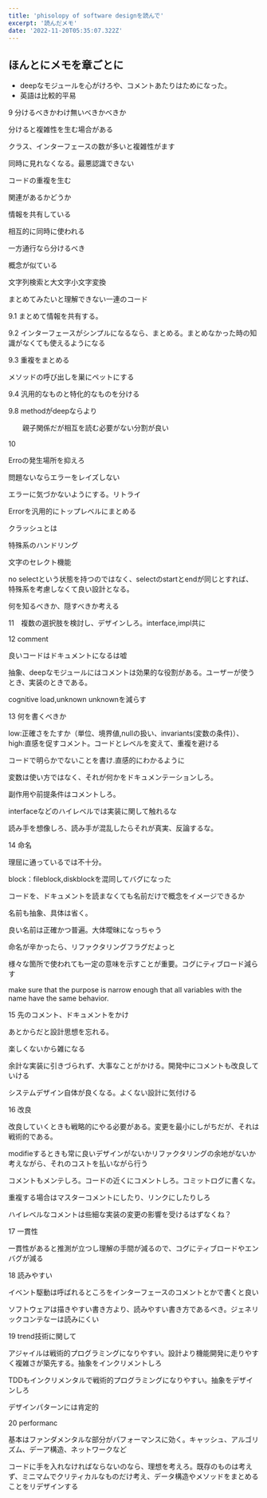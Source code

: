 ```yaml
---
title: 'phisolopy of software designを読んで'
excerpt: '読んだメモ'
date: '2022-11-20T05:35:07.322Z'
---
```


## ほんとにメモを章ごとに

- deepなモジュールを心がけろや、コメントあたりはためになった。
- 英語は比較的平易

9 分けるべきかわけ無いべきかべきか

分けると複雑性を生む場合がある

クラス、インターフェースの数が多いと複雑性がます

同時に見れなくなる。最悪認識できない

コードの重複を生む

関連があるかどうか

情報を共有している

相互的に同時に使われる

一方通行なら分けるべき

概念が似ている

文字列検索と大文字小文字変換

まとめてみたいと理解できない一連のコード

9.1 まとめて情報を共有する。

9.2 インターフェースがシンプルになるなら、まとめる。まとめなかった時の知識がなくても使えるようになる

9.3 重複をまとめる

メソッドの呼び出しを巣にペットにする

9.4 汎用的なものと特化的なものを分ける

9.8 methodがdeepならより

　　親子関係だが相互を読む必要がない分割が良い

10

Erroの発生場所を抑えろ

問題ないならエラーをレイズしない

エラーに気づかないようにする。リトライ

Errorを汎用的にトップレベルにまとめる

クラッシュとは

特殊系のハンドリング

文字のセレクト機能

no selectという状態を持つのではなく、selectのstartとendが同じとすれば、特殊系を考慮しなくて良い設計となる。

何を知るべきか、隠すべきか考える

11　複数の選択肢を検討し、デザインしろ。interface,impl共に

12  comment

良いコードはドキュメントになるは嘘

抽象、deepなモジュールにはコメントは効果的な役割がある。ユーザーが使うとき、実装のときである。

cognitive load,unknown unknownを減らす

13 何を書くべきか

low:正確さをたすか（単位、境界値,nullの扱い、invariants(変数の条件)）、high:直感を促すコメント。コードとレベルを変えて、重複を避ける

コードで明らかでないことを書け.直感的にわかるように

変数は使い方ではなく、それが何かをドキュメンテーションしろ。

副作用や前提条件はコメントしろ。

interfaceなどのハイレベルでは実装に関して触れるな

読み手を想像しろ、読み手が混乱したらそれが真実、反論するな。

14 命名

理屈に通っているでは不十分。

block：fileblock,diskblockを混同してバグになった

コードを、ドキュメントを読まなくても名前だけで概念をイメージできるか

名前も抽象、具体は省く。

良い名前は正確かつ普遍。大体曖昧になっちゃう

命名が辛かったら、リファクタリングフラグだよっと

様々な箇所で使われても一定の意味を示すことが重要。コグにティブロード減らす

make sure that the purpose is narrow enough that all variables with the name have the same behavior.

15 先のコメント、ドキュメントをかけ

あとからだと設計思想を忘れる。

楽しくないから雑になる

余計な実装に引きづられず、大事なことがかける。開発中にコメントも改良していける

システムデザイン自体が良くなる。よくない設計に気付ける

16 改良

改良していくときも戦略的にやる必要がある。変更を最小にしがちだが、それは戦術的である。

modifieするときも常に良いデザインがないかリファクタリングの余地がないか考えながら、それのコストを払いながら行う

コメントもメンテしろ。コードの近くにコメントしろ。コミットログに書くな。

重複する場合はマスターコメントにしたり、リンクにしたりしろ

ハイレベルなコメントは些細な実装の変更の影響を受けるはずなくね？

17 一貫性

一貫性があると推測が立つし理解の手間が減るので、コグにティブロードやエンバグが減る

18 読みやすい

イベント駆動は呼ばれるところをインターフェースのコメントとかで書くと良い

ソフトウェアは描きやすい書き方より、読みやすい書き方であるべき。ジェネリックコンテなーは読みにくい

19 trend技術に関して

アジャイルは戦術的プログラミングになりやすい。設計より機能開発に走りやすく複雑さが築先する。抽象をインクリメントしろ

TDDもインクリメンタルで戦術的プログラミングになりやすい。抽象をデザインしろ

デザインパターンには肯定的

20 performanc

基本はファンダメンタルな部分がパフォーマンスに効く。キャッシュ、アルゴリズム、デーア構造、ネットワークなど

コードに手を入れなければならないのなら、理想を考えろ。既存のものは考えず、ミニマムでクリティカルなものだけ考え、データ構造やメソッドをまとめることをリデザインする